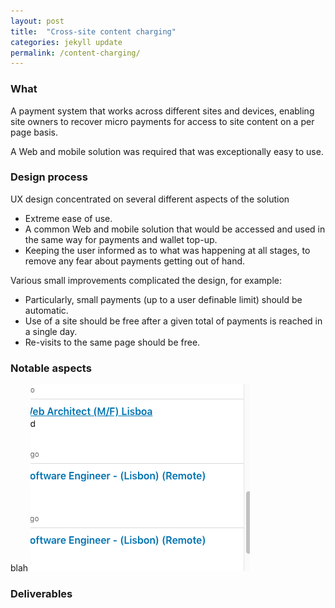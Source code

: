 ```yaml
---
layout: post
title:  "Cross-site content charging"
categories: jekyll update
permalink: /content-charging/
---
```

### What 

A payment system that works across different sites 
and devices, enabling site owners to recover micro payments 
for access to site content on a per page basis.

A Web and mobile solution was required that was exceptionally easy to use.


### Design process

UX design concentrated on several different aspects of the solution
* Extreme ease of use.
* A common Web and mobile solution that would be accessed and used in the same way
for payments and wallet top-up.
* Keeping the user informed as to what was happening at all stages, to 
remove any fear about payments getting out of hand.

Various small improvements complicated the design, for example:
* Particularly, small payments (up to a user definable limit) should be 
automatic.
* Use of a site should be free after a given total of payments is
reached in a single day.
* Re-visits to the same page should be free.

### Notable aspects

blah
![sample image](/assets/images/sample.png)


### Deliverables

